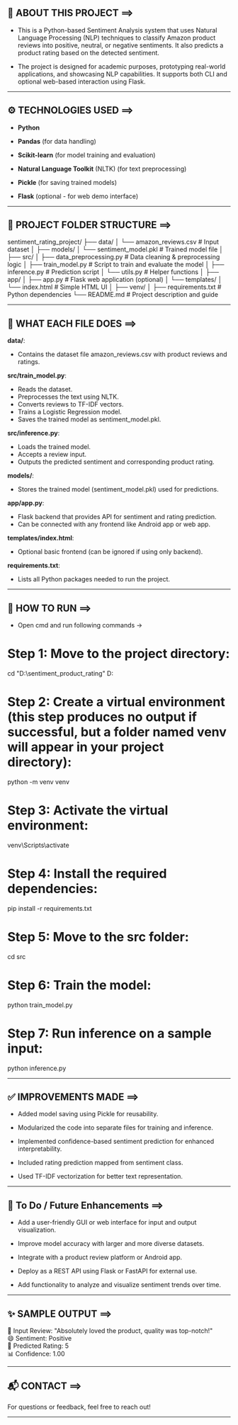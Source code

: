 ## 🧠 ABOUT THIS PROJECT ==>

- This is a Python-based Sentiment Analysis system that uses Natural Language Processing (NLP) techniques to classify Amazon product reviews into positive, neutral, or negative sentiments. It also predicts a product rating based on the detected sentiment.

- The project is designed for academic purposes, prototyping real-world applications, and showcasing NLP capabilities. It supports both CLI and optional web-based interaction using Flask.

---

## ⚙ TECHNOLOGIES USED ==>

- **Python**

- **Pandas** (for data handling)

- **Scikit-learn** (for model training and evaluation)

- **Natural Language Toolkit** (NLTK) (for text preprocessing)

- **Pickle** (for saving trained models)

- **Flask** (optional - for web demo interface)

---

## 📁 PROJECT FOLDER STRUCTURE ==>

sentiment_rating_project/
├── data/
│ └── amazon_reviews.csv                                    # Input dataset
│
├── models/
│ └── sentiment_model.pkl                                   # Trained model file
│
├── src/
│ ├── data_preprocessing.py                                 # Data cleaning & preprocessing logic
│ ├── train_model.py                                        # Script to train and evaluate the model
│ ├── inference.py                                          # Prediction script
│ └── utils.py                                              # Helper functions
│
├── app/
│ ├── app.py                                                # Flask web application (optional)
│ └── templates/
│ └── index.html                                            # Simple HTML UI
│
├── venv/
│
├── requirements.txt                                        # Python dependencies
└── README.md                                               # Project description and guide

---

## 📝 WHAT EACH FILE DOES ==>

**data/**:
- Contains the dataset file amazon_reviews.csv with product reviews and ratings.

**src/train_model.py**:
- Reads the dataset.
- Preprocesses the text using NLTK.
- Converts reviews to TF-IDF vectors.
- Trains a Logistic Regression model.
- Saves the trained model as sentiment_model.pkl.

**src/inference.py**:
- Loads the trained model.
- Accepts a review input.
- Outputs the predicted sentiment and corresponding product rating.

**models/**:
- Stores the trained model (sentiment_model.pkl) used for predictions.

**app/app.py**:
- Flask backend that provides API for sentiment and rating prediction.
- Can be connected with any frontend like Android app or web app.

**templates/index.html**:
- Optional basic frontend (can be ignored if using only backend).

**requirements.txt**:
- Lists all Python packages needed to run the project.

---

## 🚀 HOW TO RUN ==>

- Open cmd and run following commands ->

# Step 1: Move to the project directory:
cd "D:\sentiment_product_rating"
D:

# Step 2: Create a virtual environment (this step produces no output if successful, but a folder named venv will appear in your project directory):
python -m venv venv

# Step 3: Activate the virtual environment:
venv\Scripts\activate

# Step 4: Install the required dependencies:
pip install -r requirements.txt

# Step 5: Move to the src folder:
cd src

# Step 6: Train the model:
python train_model.py

# Step 7: Run inference on a sample input:
python inference.py

---

## ✅ IMPROVEMENTS MADE ==>

- Added model saving using Pickle for reusability.

- Modularized the code into separate files for training and inference.

- Implemented confidence-based sentiment prediction for enhanced interpretability.

- Included rating prediction mapped from sentiment class.

- Used TF-IDF vectorization for better text representation.

---

## 📌 To Do / Future Enhancements ==>

- Add a user-friendly GUI or web interface for input and output visualization.

- Improve model accuracy with larger and more diverse datasets.

- Integrate with a product review platform or Android app.

- Deploy as a REST API using Flask or FastAPI for external use.

- Add functionality to analyze and visualize sentiment trends over time.

---

## ✨ SAMPLE OUTPUT ==>

📝 Input Review: "Absolutely loved the product, quality was top-notch!"<br>
😄 Sentiment: Positive<br>
🌟 Predicted Rating: 5<br>
📊 Confidence: 1.00

---

## 📬 CONTACT ==>

For questions or feedback, feel free to reach out!


---
